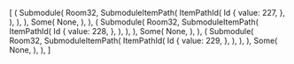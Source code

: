 [
    (
        Submodule(
            Room32,
            SubmoduleItemPath(
                ItemPathId(
                    Id {
                        value: 227,
                    },
                ),
            ),
        ),
        Some(
            None,
        ),
    ),
    (
        Submodule(
            Room32,
            SubmoduleItemPath(
                ItemPathId(
                    Id {
                        value: 228,
                    },
                ),
            ),
        ),
        Some(
            None,
        ),
    ),
    (
        Submodule(
            Room32,
            SubmoduleItemPath(
                ItemPathId(
                    Id {
                        value: 229,
                    },
                ),
            ),
        ),
        Some(
            None,
        ),
    ),
]